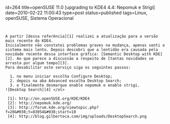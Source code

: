 id=264
title=openSUSE 11.0 [upgrading to KDE4 4.4: Nepomuk e Strigi] 
date=2010-02-22 11:00:43
type=post
status=published
tags=Linux, openSUSE, Sistema Operacional
~~~~~~


A partir [dessa referência][1] realizei a atualização para a versão mais recente do KDE4.  
Inicialmente não constatei problemas graves na mudança, apenas senti o sistema mais lento. Depois descobri que a lentidão era causada pela novidade recente dessa interface gráfica: [Semantic Desktop with KDE][2]. Ao que parece a discussão a respeito de [tantas novidades se arrasta por algum tempo][3].  
Para desabilitar este serviço siga os seguintes passos:

  1. no menu iniciar escolha Configure Desktop;
  2. depois na aba Advanced escolha Desktop Search;
  3. e finalmente desmarque enable nepomuk e enable strigi. 
![Desktop Search][4] </ol> 

 [1]: http://en.openSUSE.org/KDE/KDE4
 [2]: http://nepomuk.kde.org/
 [3]: http://forum.kde.org/viewtopic.php?f=20&#038;t=83054&#038;start=10
 [4]: http://blog.gilbertoca.com/img/uploads/DesktopSearch.png
